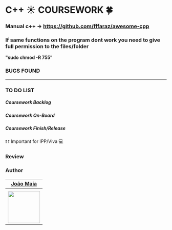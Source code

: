 # C++ :sunny: COURSEWORK :four_leaf_clover:
### Manual c++ -> https://github.com/fffaraz/awesome-cpp 

### If same functions on the program dont work you need to give full permission to the files/folder

__"sudo chmod -R 755"__

### BUGS FOUND



---


### TO DO LIST


##### Coursework Backlog


##### Coursework On-Board


##### Coursework Finish/Release

:exclamation: :exclamation: Important for IPP/Viva :computer:

### Review


### Author

| [João Maia <br> ](https://github.coventry.ac.uk/deoiveij/)                           |
| :---:                                           | 
|                                                 | 
| <a href="https://github.coventry.ac.uk/deoiveij/"><img src="joao-maia.jpg" width="100"></a>|  

 

